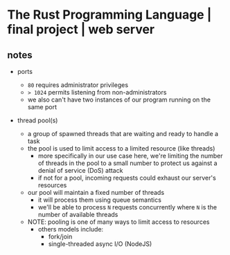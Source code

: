 # The Rust Programming Language | final project | web server

## notes

- ports
  - `80` requires administrator privileges
  - `> 1024` permits listening from non-administrators
  - we also can't have two instances of our program running on the same port

- thread pool(s)
  - a group of spawned threads that are waiting and ready to handle a task
  - the pool is used to limit access to a limited resource (like threads)
    - more specifically in our use case here, we're limiting the number of threads in the pool to a small number to protect us against a denial of service (DoS) attack
    - if not for a pool, incoming requests could exhaust our server's resources
  - our pool will maintain a fixed number of threads
    - it will process them using queue semantics
    - we'll be able to process `N` requests concurrently where `N` is the number of available threads
  * NOTE: pooling is one of many ways to limit access to resources
    - others models include:
      - fork/join
      - single-threaded async I/O (NodeJS)
